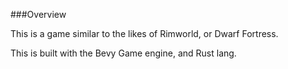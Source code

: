 ###Overview

This is a game similar to the likes of Rimworld, or Dwarf Fortress. 

This is built with the Bevy Game engine, and Rust lang.
